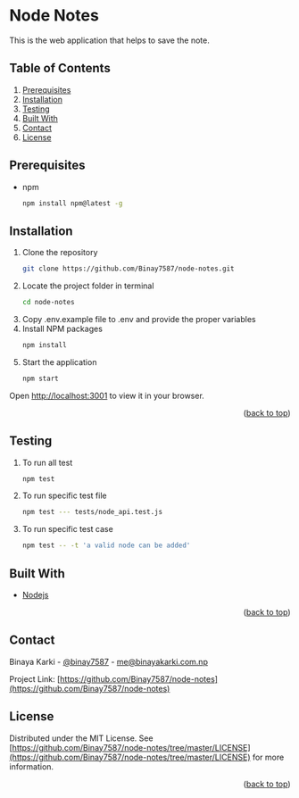 <div id="top"></div>

# Node Notes
This is the web application that helps to save the note.

<!-- TABLE OF CONTENTS -->
## Table of Contents
  <ol>
    <li><a href="#prerequisites">Prerequisites</a></li>
    <li><a href="#installation">Installation</a></li>
    <li><a href="#testing">Testing</a></li>
    <li><a href="#built-with">Built With</a></li>
    <li><a href="#contact">Contact</a></li>
    <li><a href="#license">License</a></li>
  </ol>

<!-- Prerequisites -->
## Prerequisites
* npm
  ```sh
  npm install npm@latest -g
  ```

<!-- INSTALLATION -->
## Installation

1. Clone the repository
   ```sh
   git clone https://github.com/Binay7587/node-notes.git
   ```
2. Locate the project folder in terminal
   ```sh
   cd node-notes
   ```
3. Copy .env.example file to .env and provide the proper variables
4. Install NPM packages
   ```sh
   npm install
   ```
5. Start the application
   ```sh
   npm start
   ```
Open [http://localhost:3001](http://localhost:3001) to view it in your browser.
<p align="right">(<a href="#top">back to top</a>)</p>

<!-- Testing -->
## Testing
1. To run all test
   ```sh
   npm test
   ```
2. To run specific test file
   ```sh
   npm test --- tests/node_api.test.js
   ```
2. To run specific test case
   ```sh
   npm test -- -t 'a valid node can be added'
   ```

<!-- BUILT WITH -->
## Built With

* [Nodejs](https://nodejs.org/)

<p align="right">(<a href="#top">back to top</a>)</p>

<!-- CONTACT -->
## Contact

Binaya Karki - [@binay7587](https://www.linkedin.com/in/binay7587) - me@binayakarki.com.np

Project Link: [https://github.com/Binay7587/node-notes](https://github.com/Binay7587/node-notes)

<!-- LICENSE -->
## License

Distributed under the MIT License. See [https://github.com/Binay7587/node-notes/tree/master/LICENSE](https://github.com/Binay7587/node-notes/tree/master/LICENSE) for more information.

<p align="right">(<a href="#top">back to top</a>)</p>
